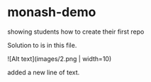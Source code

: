 # monash-demo
showing students how to create their first repo

Solution to <name of challenge> is in this file.

![Alt text](images/2.png | width=10)

added a new line of text.
